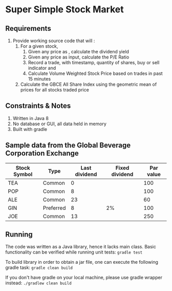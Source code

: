 # Super Simple Stock Market

## Requirements
1. Provide working source code that will :
	1. For a given stock, 
		1. Given any price as , calculate the dividend yield
		2. Given any price as input, calculate the P/E Ratio
		3. Record a trade, with timestamp, quantity of shares, buy or sell indicator and 
		4. Calculate Volume Weighted Stock Price based on trades in past 15 minutes
	2. Calculate the GBCE All Share Index using the geometric mean of prices for all stocks traded price

## Constraints & Notes
1. Written in Java 8
2. No database or GUI, all data held in memory
3. Built with gradle

## Sample data from the Global Beverage Corporation Exchange

Stock Symbol | Type | Last dividend | Fixed dividend | Par value 
------------ | ------------- | ------------- | ------------- | -------------
TEA | Common|  0 |  | 100
POP | Common | 8 | | 100
ALE | Common | 23 | | 60
GIN | Preferred | 8 | 2% | 100
JOE | Common | 13 | | 250

## Running
The code was written as a Java library, hence it lacks main class. Basic functionality can be verified while running unit tests:
```gradle test```

To build library in order to obtain a jar file, one can execute the following gradle task:
```gradle clean build```

If you don't have gradle on your local machine, please use gradle wrapper instead:
```./gradlew clean build```
